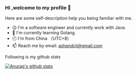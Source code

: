 ### Hi ,welcome to my profile 👋
Here are some self-description help you being familiar with me.

- 😉 I'm a software engineer and currently work with Java.
- 💪 I'm currently learning Golang.
- 🕗 I'm from China （UTC+8）
- 📫 Reach me by email: [ashandcli@gmail.com](mailto:ashandcli@gmail.com)
   
Following is my github stats
  
[![Anurag's github stats](https://github-readme-stats.vercel.app/api?username=zoooooway)](https://github.com/anuraghazra/github-readme-stats) 
